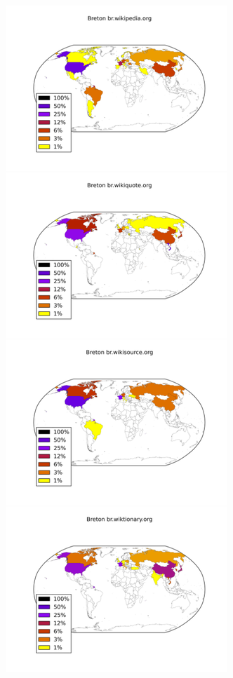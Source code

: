 ![](/images/Breton-br.wikipedia.org.png)
![](/images/Breton-br.wikiquote.org.png)
![](/images/Breton-br.wikisource.org.png)
![](/images/Breton-br.wiktionary.org.png)
